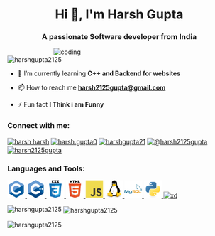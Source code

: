 <h1 align="center">Hi 👋, I'm Harsh Gupta</h1>
<h3 align="center">A passionate Software developer from India</h3>

<img align="right" alt="coding" width="400" src="https://raw.githubusercontent.com/TheDudeThatCode/TheDudeThatCode/master/Assets/Developer.gif">
<p align="left"> <img src="https://komarev.com/ghpvc/?username=harshgupta2125&label=Profile%20views&color=0e75b6&style=flat" alt="harshgupta2125" /> </p>

- 🌱 I’m currently learning **C++ and Backend for websites**

- 📫 How to reach me **harsh2125gupta@gmail.com**

- ⚡ Fun fact **I Think i am Funny**

<h3 align="left">Connect with me:</h3>
<p align="left">
<a href="https://fb.com/harsh harsh" target="blank"><img align="center" src="https://raw.githubusercontent.com/rahuldkjain/github-profile-readme-generator/master/src/images/icons/Social/facebook.svg" alt="harsh harsh" height="30" width="40" /></a>
<a href="https://instagram.com/harsh.gupta0" target="blank"><img align="center" src="https://raw.githubusercontent.com/rahuldkjain/github-profile-readme-generator/master/src/images/icons/Social/instagram.svg" alt="harsh.gupta0" height="30" width="40" /></a>
<a href="https://www.codechef.com/users/harshgupta21" target="blank"><img align="center" src="https://cdn.jsdelivr.net/npm/simple-icons@3.1.0/icons/codechef.svg" alt="harshgupta21" height="30" width="40" /></a>
<a href="https://www.hackerrank.com/@harsh2125gupta" target="blank"><img align="center" src="https://raw.githubusercontent.com/rahuldkjain/github-profile-readme-generator/master/src/images/icons/Social/hackerrank.svg" alt="@harsh2125gupta" height="30" width="40" /></a>
<a href="https://www.leetcode.com/harsh2125gupta" target="blank"><img align="center" src="https://raw.githubusercontent.com/rahuldkjain/github-profile-readme-generator/master/src/images/icons/Social/leet-code.svg" alt="harsh2125gupta" height="30" width="40" /></a>
</p>

<h3 align="left">Languages and Tools:</h3>
<p align="left"> <a href="https://www.cprogramming.com/" target="_blank" rel="noreferrer"> <img src="https://raw.githubusercontent.com/devicons/devicon/master/icons/c/c-original.svg" alt="c" width="40" height="40"/> </a> <a href="https://www.w3schools.com/cpp/" target="_blank" rel="noreferrer"> <img src="https://raw.githubusercontent.com/devicons/devicon/master/icons/cplusplus/cplusplus-original.svg" alt="cplusplus" width="40" height="40"/> </a> <a href="https://www.w3schools.com/css/" target="_blank" rel="noreferrer"> <img src="https://raw.githubusercontent.com/devicons/devicon/master/icons/css3/css3-original-wordmark.svg" alt="css3" width="40" height="40"/> </a> <a href="https://www.w3.org/html/" target="_blank" rel="noreferrer"> <img src="https://raw.githubusercontent.com/devicons/devicon/master/icons/html5/html5-original-wordmark.svg" alt="html5" width="40" height="40"/> </a> <a href="https://developer.mozilla.org/en-US/docs/Web/JavaScript" target="_blank" rel="noreferrer"> <img src="https://raw.githubusercontent.com/devicons/devicon/master/icons/javascript/javascript-original.svg" alt="javascript" width="40" height="40"/> </a> <a href="https://www.linux.org/" target="_blank" rel="noreferrer"> <img src="https://raw.githubusercontent.com/devicons/devicon/master/icons/linux/linux-original.svg" alt="linux" width="40" height="40"/> </a> <a href="https://www.mysql.com/" target="_blank" rel="noreferrer"> <img src="https://raw.githubusercontent.com/devicons/devicon/master/icons/mysql/mysql-original-wordmark.svg" alt="mysql" width="40" height="40"/> </a> <a href="https://www.python.org" target="_blank" rel="noreferrer"> <img src="https://raw.githubusercontent.com/devicons/devicon/master/icons/python/python-original.svg" alt="python" width="40" height="40"/> </a> <a href="https://www.adobe.com/products/xd.html" target="_blank" rel="noreferrer"> <img src="https://cdn.worldvectorlogo.com/logos/adobe-xd.svg" alt="xd" width="40" height="40"/> </a> </p>

<p><img align="left" src="https://github-readme-stats.vercel.app/api/top-langs?username=harshgupta2125&show_icons=true&locale=en&layout=compact" alt="harshgupta2125" /></p>

<p>&nbsp;<img align="center" src="https://github-readme-stats.vercel.app/api?username=harshgupta2125&show_icons=true&locale=en" alt="harshgupta2125" /></p>

<p><img align="center" src="https://github-readme-streak-stats.herokuapp.com/?user=harshgupta2125&" alt="harshgupta2125" /></p>
